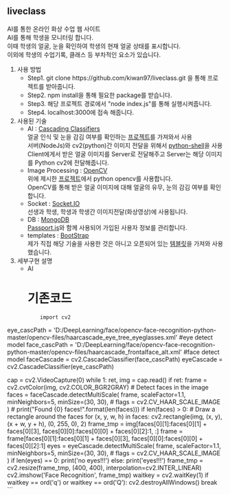 ## liveclass
AI를 통한 온라인 화상 수업 웹 사이트<br>
AI를 통해 학생을 모니터링 합니다.<br>
이때 학생의 얼굴, 눈을 확인하여 학생의 현재 얼굴 상태를 표시합니다.<br>
이외에 학생의 수업기록, 클래스 등 부차적인 요소가 있습니다.<br>

1. 사용 방법
    - Step1. git clone h<span>t</span>tps://github.com/kiwan97/liveclass.git 을 통해 프로젝트를 받아줍니다.
    - Step2. npm install을 통해 필요한 package를 받습니다.
    - Step3. 해당 프로젝트 경로에서 "node index.js"를 통해 실행시켜줍니다.
    - Step4. localhost:3000에 접속 해줍니다.
2. 사용된 기술
    - AI : [Cascading Classifiers](https://en.wikipedia.org/wiki/Cascading_classifiers)<br>
        얼굴 인식 및 눈을 감김 여부를 확인하는 [프로젝트](https://github.com/GangYuanFan/Closed-Eye-Detection-with-opencv)를 가져와서 사용<br>
        서버(NodeJs)와 cv2(python)간 이미지 전달을 위해서 [python-shell](https://github.com/extrabacon/python-shell)을 사용<br>
        Client에게서 받은 얼굴 이미지를 Server로 전달해주고 Server는 해당 이미지를 Python cv2에 전달해줍니다.<br>
    - Image Processing : [OpenCV](https://ko.wikipedia.org/wiki/OpenCV)<br>
        위에 제시한 [프로젝트](https://github.com/GangYuanFan/Closed-Eye-Detection-with-opencv)에서 python opencv를 사용합니다.<br>
        OpenCV를 통해 받은 얼굴 이미지에 대해 얼굴의 유무, 눈의 감김 여부를 확인합니다.<br>
    - Socket : [Socket.IO](https://socket.io/)<br>
        선생과 학생, 학생과 학생간 이미지전달(화상영상)에 사용됩니다.<br>
    - DB : [MongoDB](https://www.mongodb.com/)<br>
        [Passport.js](http://www.passportjs.org/)와 함께 사용되어 가입된 사용자 정보를 관리합니다.<br>
    - templates : [BootStrap](https://getbootstrap.com/)<br>
        제가 직접 해당 기술을 사용한 것은 아니고 오픈되어 있는 [템블릿](https://colorlib.com/wp/template/courses/)을 가져와 사용했습니다.<br>
3. 세부구현 설명
    - AI<br>
        # 기존코드
        ```
            import cv2
eye_cascPath = 'D:/DeepLearning/face/opencv-face-recognition-python-master/opencv-files/haarcascade_eye_tree_eyeglasses.xml'  #eye detect model
face_cascPath = 'D:/DeepLearning/face/opencv-face-recognition-python-master/opencv-files/haarcascade_frontalface_alt.xml'  #face detect model
faceCascade = cv2.CascadeClassifier(face_cascPath)
eyeCascade = cv2.CascadeClassifier(eye_cascPath)

cap = cv2.VideoCapture(0)
while 1:
    ret, img = cap.read()
    if ret:
        frame = cv2.cvtColor(img, cv2.COLOR_BGR2GRAY)
        # Detect faces in the image
        faces = faceCascade.detectMultiScale(
            frame,
            scaleFactor=1.1,
            minNeighbors=5,
            minSize=(30, 30),
            # flags = cv2.CV_HAAR_SCALE_IMAGE
        )
        # print("Found {0} faces!".format(len(faces)))
        if len(faces) > 0:
            # Draw a rectangle around the faces
            for (x, y, w, h) in faces:
                cv2.rectangle(img, (x, y), (x + w, y + h), (0, 255, 0), 2)
            frame_tmp = img[faces[0][1]:faces[0][1] + faces[0][3], faces[0][0]:faces[0][0] + faces[0][2]:1, :]
            frame = frame[faces[0][1]:faces[0][1] + faces[0][3], faces[0][0]:faces[0][0] + faces[0][2]:1]
            eyes = eyeCascade.detectMultiScale(
                frame,
                scaleFactor=1.1,
                minNeighbors=5,
                minSize=(30, 30),
                # flags = cv2.CV_HAAR_SCALE_IMAGE
            )
            if len(eyes) == 0:
                print('no eyes!!!')
            else:
                print('eyes!!!')
            frame_tmp = cv2.resize(frame_tmp, (400, 400), interpolation=cv2.INTER_LINEAR)
            cv2.imshow('Face Recognition', frame_tmp)
        waitkey = cv2.waitKey(1)
        if waitkey == ord('q') or waitkey == ord('Q'):
            cv2.destroyAllWindows()
            break
        ```